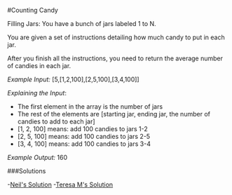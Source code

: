 #Counting Candy

Filling Jars:
You have a bunch of jars labeled 1 to N.

You are given a set of instructions detailing how much candy to put in each jar.

After you finish all the instructions, you need to return the average number of candies in each jar.

*Example Input:* [5,[1,2,100],[2,5,100],[3,4,100]]

*Explaining the Input*: 
- The first element in the array is the number of jars    
- The rest of the elements are [starting jar, ending jar, the number of candies to add to each jar]   
- [1, 2, 100] means: add 100 candies to jars 1-2   
- [2, 5, 100] means: add 100 candies to jars 2-5    
- [3, 4, 100] means: add 100 candies to jars 3-4    

*Example Output:* 160

###Solutions

-[Neil's Solution](https://github.com/adowns01/Intro-to-Whiteboarding-DBC/blob/master/solutions/counting_candy_neil.rb)
-[Teresa M's Solution](https://github.com/tmartyny/Intro-to-Whiteboarding-DBC/blob/master/solutions/candy_jar_martyny.rb)











